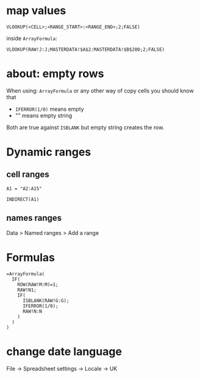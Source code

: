 # map values

    VLOOKUP(<CELL>;<RANGE_START>:<RANGE_END>;2;FALSE)

inside `ArrayFormula`:

    VLOOKUP(RAW!J:J;MASTERDATA!$A$2:MASTERDATA!$B$200;2;FALSE)

# about: empty rows

When using: `ArrayFormula` or any other way of copy cells you should know that

* `IFERROR(1/0)` means empty
* "" means empty string

Both are true against `ISBLANK` but empty string creates the row.


# Dynamic ranges

## cell ranges

    A1 = "A2:A15"

    INDIRECT(A1)

## names ranges

Data > Named ranges > Add a range



# Formulas

```
=ArrayFormula(
  IF(
    ROW(RAW!M:M)=1;
    RAW!N1;
    IF(
      ISBLANK(RAW!G:G);
      IFERROR(1/0);
      RAW!N:N
    )
  )
)
```


# change date language

File -> Spreadsheet settings -> Locale -> UK
